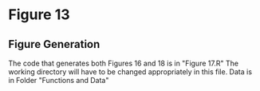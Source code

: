 # Figure 13

## Figure Generation

The code that generates both Figures 16 and 18 is in "Figure 17.R" The working directory will have to be changed appropriately in this file. Data is in Folder "Functions and Data"